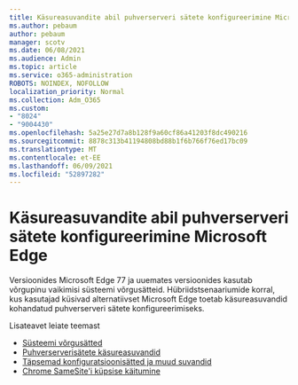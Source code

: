 ```yaml
---
title: Käsureasuvandite abil puhverserveri sätete konfigureerimine Microsoft Edge
ms.author: pebaum
author: pebaum
manager: scotv
ms.date: 06/08/2021
ms.audience: Admin
ms.topic: article
ms.service: o365-administration
ROBOTS: NOINDEX, NOFOLLOW
localization_priority: Normal
ms.collection: Adm_O365
ms.custom:
- "8024"
- "9004430"
ms.openlocfilehash: 5a25e27d7a8b128f9a60cf86a41203f8dc490216
ms.sourcegitcommit: 8878c313b41194808bd88b1f6b766f76ed17bc09
ms.translationtype: MT
ms.contentlocale: et-EE
ms.lasthandoff: 06/09/2021
ms.locfileid: "52897282"
---
```

# <a name="use-command-line-options-to-configure-proxy-settings-in-microsoft-edge"></a>Käsureasuvandite abil puhverserveri sätete konfigureerimine Microsoft Edge

Versioonides Microsoft Edge 77 ja uuemates versioonides kasutab võrgupinu vaikimisi süsteemi võrgusätteid. Hübriidstsenaariumide korral, kus kasutajad küsivad alternatiivset Microsoft Edge toetab käsureasuvandid kohandatud puhverserveri sätete konfigureerimiseks. 

Lisateavet leiate teemast

- [Süsteemi võrgusätted](/deployedge/edge-learnmore-cmdline-options-proxy-settings#system-network-settings)
- [Puhverserverisätete käsureasuvandid](/deployedge/edge-learnmore-cmdline-options-proxy-settings#system-network-settings)
- [Täpsemad konfiguratsioonisätted ja muud suvandid](https://go.microsoft.com/fwlink/?linkid=2134293)
- [Chrome SameSite'i küpsise käitumine](/office365/troubleshoot/miscellaneous/chrome-behavior-affects-applications)